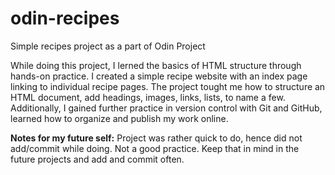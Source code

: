 # odin-recipes
Simple recipes project as a part of Odin Project

While doing this project, I lerned the basics of HTML structure through hands-on practice. I created a simple recipe website with an index page linking to individual recipe pages. The project tought me how to structure an HTML document, add headings, images, links, lists, to name a few. Additionally, I gained further practice in version control with Git and GitHub, learned how to organize and publish my work online.

**Notes for my future self:** Project was rather quick to do, hence did not add/commit while doing. Not a good practice. Keep that in mind in the future projects and add and commit often.
